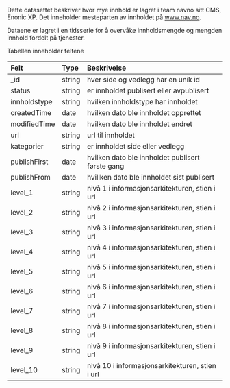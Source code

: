 Dette datasettet beskriver hvor mye innhold er lagret i team navno sitt CMS, Enonic XP. Det inneholder mesteparten av innholdet på www.nav.no.

Dataene er lagret i en tidsserie for å overvåke innholdsmengde og mengden innhold fordelt på tjenester.
 
Tabellen inneholder feltene

| Felt | Type | Beskrivelse |
| :--- | :--- | :--------   |
| _id | string | hver side og vedlegg har en unik id |
| status | string | er innholdet publisert eller avpublisert |
| innholdstype | string | hvilken innholdstype har innholdet | 
| createdTime | date | hvilken dato ble innholdet opprettet |
| modifiedTime | date | hvilken dato ble innholdet endret |
| url | string | url til innholdet |
| kategorier | string | er innholdet side eller vedlegg |
| publishFirst | date | hvilken dato ble innholdet publisert første gang |
| publishFrom | date | hvillken dato ble innholdet sist publisert |
| level_1 | string | nivå 1 i informasjonsarkitekturen, stien i url |
| level_2 | string | nivå 2 i informasjonsarkitekturen, stien i url |
| level_3 | string | nivå 3 i informasjonsarkitekturen, stien i url |
| level_4 | string | nivå 4 i informasjonsarkitekturen, stien i url |
| level_5 | string | nivå 5 i informasjonsarkitekturen, stien i url |
| level_6 | string | nivå 6 i informasjonsarkitekturen, stien i url |
| level_7 | string | nivå 7 i informasjonsarkitekturen, stien i url |
| level_8 | string | nivå 8 i informasjonsarkitekturen, stien i url |
| level_9 | string | nivå 9 i informasjonsarkitekturen, stien i url |
| level_10 | string | nivå 10 i informasjonsarkitekturen, stien i url |

